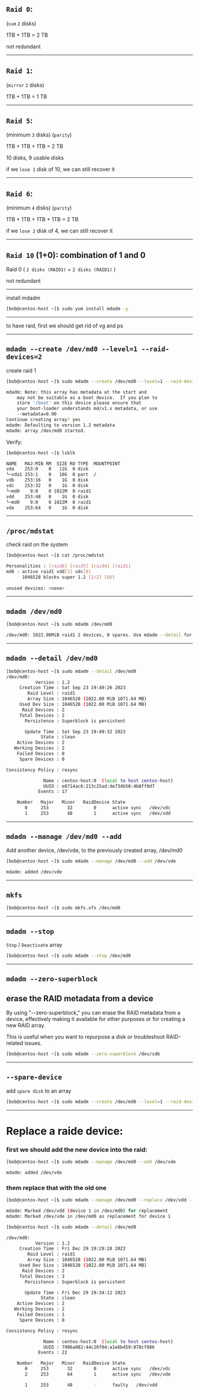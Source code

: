 


## `Raid 0`:
(`sum` `2` disks)

1TB + 1TB = 2 TB


not redundant


________________________________________________________________________________________________




## `Raid 1`:
(`mirror` `2` disks)

1TB + 1TB = 1 TB



________________________________________________________________________________________________


## `Raid 5`:
(minimum `3` disks) (`parity`)
 
1TB + 1TB + 1TB = 2 TB


10 disks, 9 usable disks

if we `lose 1` disk of 10, we can still recover it




________________________________________________________________________________________________


## `Raid 6`:
 (minimum `4` disks) (`parity`)
 
 1TB + 1TB + 1TB + 1TB = 2 TB
 
if we `lose 2` disk of 4, we can still recover it




________________________________________________________________________________________________


## `Raid 10` (1+0): combination of 1 and 0

Raid 0 ( `2 disks (RAID1)` + `2 disks (RAID1)` )


not redundant


________________________________________________________________________________________________


install mdadm

```bash
[bob@centos-host ~]$ sudo yum install mdadm -y 
```

________________________________________________________________________________________________


to have raid, first we should get rid of vg and ps 

________________________________________________________________________________________________

## `mdadm --create /dev/md0 --level=1 --raid-devices=2`

create raid 1

```bash
[bob@centos-host ~]$ sudo mdadm --create /dev/md0 --level=1 --raid-devices=2 /dev/vdc /dev/vdd

mdadm: Note: this array has metadata at the start and
    may not be suitable as a boot device.  If you plan to
    store '/boot' on this device please ensure that
    your boot-loader understands md/v1.x metadata, or use
    --metadata=0.90
Continue creating array? yes
mdadm: Defaulting to version 1.2 metadata
mdadm: array /dev/md0 started.
```

Verify:

```bash
[bob@centos-host ~]$ lsblk

NAME   MAJ:MIN RM  SIZE RO TYPE  MOUNTPOINT
vda    253:0    0   11G  0 disk  
└─vda1 253:1    0   10G  0 part  /
vdb    253:16   0    1G  0 disk  
vdc    253:32   0    1G  0 disk  
└─md0    9:0    0 1022M  0 raid1 
vdd    253:48   0    1G  0 disk  
└─md0    9:0    0 1022M  0 raid1 
vde    253:64   0    1G  0 disk 
```

________________________________________________________________________________________________


## `/proc/mdstat`

check raid on the system

```bash
[bob@centos-host ~]$ cat /proc/mdstat

Personalities : [raid6] [raid5] [raid4] [raid1] 
md0 : active raid1 vdd[1] vdc[0]
      1046528 blocks super 1.2 [2/2] [UU]
      
unused devices: <none>
```

________________________________________________________________________________________________





## `mdadm /dev/md0`

```bash
[bob@centos-host ~]$ sudo mdadm /dev/md0

/dev/md0: 1022.00MiB raid1 2 devices, 0 spares. Use mdadm --detail for more detail.
```


________________________________________________________________________________________________



## `mdadm --detail /dev/md0`



```bash
[bob@centos-host ~]$ sudo mdadm --detail /dev/md0
/dev/md0:
           Version : 1.2
     Creation Time : Sat Sep 23 19:49:26 2023
        Raid Level : raid1
        Array Size : 1046528 (1022.00 MiB 1071.64 MB)
     Used Dev Size : 1046528 (1022.00 MiB 1071.64 MB)
      Raid Devices : 2
     Total Devices : 2
       Persistence : Superblock is persistent

       Update Time : Sat Sep 23 19:49:32 2023
             State : clean 
    Active Devices : 2
   Working Devices : 2
    Failed Devices : 0
     Spare Devices : 0

Consistency Policy : resync

              Name : centos-host:0  (local to host centos-host)
              UUID : e8714ac6:213c25ad:de734b50:4b8ff0d7
            Events : 17

    Number   Major   Minor   RaidDevice State
       0     253       32        0      active sync   /dev/vdc
       1     253       48        1      active sync   /dev/vdd
```



________________________________________________________________________________________________

## `mdadm --manage /dev/md0 --add`

Add another device, /dev/vde, to the previously created array, /dev/md0 

```bash
[bob@centos-host ~]$ sudo mdadm --manage /dev/md0 --add /dev/vde

mdadm: added /dev/vde
```

________________________________________________________________________________________________



## `mkfs`


```bash
[bob@centos-host ~]$ sudo mkfs.xfs /dev/md0
```

________________________________________________________________________________________________


## `mdadm --stop`

`Stop` / `Deactivate` array

```bash
[bob@centos-host ~]$ sudo mdadm --stop /dev/md0
```

________________________________________________________________________________________________

## `mdadm --zero-superblock`

## erase the RAID metadata from a device

By using "--zero-superblock," you can erase the RAID metadata from a device, effectively making it available for other purposes or for creating a new RAID array.

This is useful when you want to repurpose a disk or troubleshoot RAID-related issues.

```bash
[bob@centos-host ~]$ sudo mdadm --zero-superblock /dev/sdb
```

________________________________________________________________________________________________

## `--spare-device`

add `spare disk` to an array

```bash
[bob@centos-host ~]$ sudo mdadm --create /dev/md0 --level=1 --raid-devices=2 /dev/vdc /dev/vdd --spare-device /dev/vde
```

________________________________________________________________________________________________


# Replace a raide device:


### first we should add the new device into the raid:

```bash
[bob@centos-host ~]$ sudo mdadm --manage /dev/md0 --add /dev/vde

mdadm: added /dev/vde
```

### them replace that with the old one

```bash
[bob@centos-host ~]$ sudo mdadm --manage /dev/md0 --replace /dev/vdd --with /dev/vde

mdadm: Marked /dev/vdd (device 1 in /dev/md0) for replacement
mdadm: Marked /dev/vde in /dev/md0 as replacement for device 1
```


```bash
[bob@centos-host ~]$ sudo mdadm --detail /dev/md0

/dev/md0:
           Version : 1.2
     Creation Time : Fri Dec 29 19:29:28 2023
        Raid Level : raid1
        Array Size : 1046528 (1022.00 MiB 1071.64 MB)
     Used Dev Size : 1046528 (1022.00 MiB 1071.64 MB)
      Raid Devices : 2
     Total Devices : 3
       Persistence : Superblock is persistent

       Update Time : Fri Dec 29 19:34:12 2023
             State : clean 
    Active Devices : 2
   Working Devices : 2
    Failed Devices : 1
     Spare Devices : 0

Consistency Policy : resync

              Name : centos-host:0  (local to host centos-host)
              UUID : 7906a082:44c26f04:a1e6b459:878cf886
            Events : 22

    Number   Major   Minor   RaidDevice State
       0     253       32        0      active sync   /dev/vdc
       2     253       64        1      active sync   /dev/vde

       1     253       48        -      faulty   /dev/vdd
```
